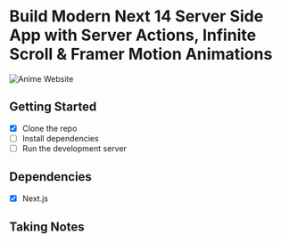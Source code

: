 # Build Modern Next 14 Server Side App with Server Actions, Infinite Scroll & Framer Motion Animations

![Anime Website](https://i.ibb.co/MG1nbqt/YT-Thumbnails-2.png)

## Getting Started

-  [x] Clone the repo
-  [ ] Install dependencies
-  [ ] Run the development server

## Dependencies

-  [x] Next.js

## Taking Notes
